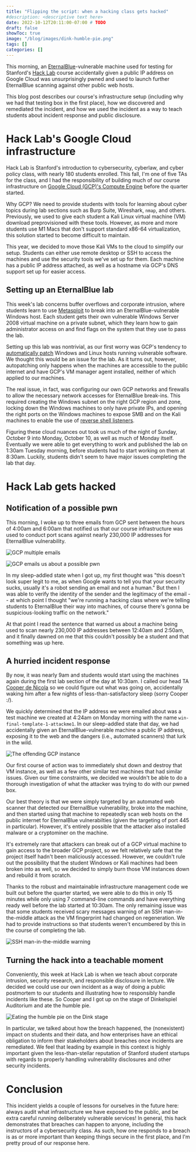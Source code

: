 ```yaml
---
title: "Flipping the script: when a hacking class gets hacked"
#description: <descriptive text here>
date: 2022-10-12T20:11:00-07:00 # TODO
draft: false
showToc: true
image: "/blog/images/dink-humble-pie.png"
tags: []
categories: []
---
```


This morning, an [EternalBlue](https://en.wikipedia.org/wiki/EternalBlue)-vulnerable machine used for testing for Stanford's [Hack Lab](https://archive.ph/PfEXU) course accidentally given a public IP address on Google Cloud was unsurprisingly pwned and used to launch further EternalBlue scanning against other public web hosts.

This blog post describes our course's infrastructure setup (including why we had that testing box in the first place), how we discovered and remediated the incident, and how we used the incident as a way to teach students about incident response and public disclosure.

<!--more-->

# Hack Lab's Google Cloud infrastructure

Hack Lab is Stanford's introduction to cybersecurity, cyberlaw, and cyber policy class, with nearly 180 students enrolled. This fall, I'm one of five TAs for the class, and I had the responsibility of building much of our course infrastructure on [Google Cloud (GCP)'s Compute Engine](https://cloud.google.com/compute) before the quarter started.

Why GCP? We need to provide students with tools for learning about cyber topics during lab sections such as Burp Suite, Wireshark, `nmap`, and others. Previously, we used to give each student a Kali Linux virtual machine (VM) download preprovisioned with these tools. However, as more and more students use M1 Macs that don't support standard x86-64 virtualization, this solution started to become difficult to maintain.

This year, we decided to move those Kali VMs to the cloud to simplify our setup. Students can either use remote desktop or SSH to access the machines and use the security tools we've set up for them. Each machine has a public IP address attached, as well as a hostname via GCP's DNS support set up for easier access.

## Setting up an EternalBlue lab

This week's lab concerns buffer overflows and corporate intrusion, where students learn to use [Metasploit](https://www.metasploit.com/) to break into an EternalBlue-vulnerable Windows host. Each student gets their own vulnerable Windows Server 2008 virtual machine on a private subnet, which they learn how to gain administrator access on and find flags on the system that they use to pass the lab.

Setting up this lab was nontrivial, as our first worry was GCP's tendency to [automatically patch](https://cloud.google.com/compute/docs/os-patch-management) Windows and Linux hosts running vulnerable software. We thought this would be an issue for the lab. As it turns out, however, autopatching only happens when the machines are accessible to the public internet and have GCP's VM manager agent installed, neither of which applied to our machines.

The real issue, in fact, was configuring our own GCP networks and firewalls to allow the necessary network accesses for EternalBlue break-ins. This required creating the  Windows subnet on the right GCP region and zone, locking down the Windows machines to only have private IPs, and opening the right ports on the Windows machines to expose SMB and on the Kali machines to enable the use of [reverse shell listeners](https://www.offensive-security.com/metasploit-unleashed/about-meterpreter/). 

Figuring these cloud nuances out took us much of the night of Sunday, October 9 into Monday, October 10, as well as much of Monday itself. Eventually we were able to get everything to work and published the lab on 1:30am Tuesday morning, before students had to start working on them at 8:30am. Luckily, students didn't seem to have major issues completing the lab that day.

# Hack Lab gets hacked

## Notification of a possible pwn

This morning, I woke up to three emails from GCP sent between the hours of 4:00am and 6:00am that notified us that our course infrastructure was used to conduct port scans against nearly 230,000 IP addresses for EternalBlue vulnerability.

![GCP multiple emails](/blog/images/gcp-emails-20221012.png)

![GCP emails us about a possible pwn](/blog/images/gcp-scan-email.png) 

In my sleep-addled state when I got up, my first thought was "this doesn't look super legit to me, as when Google wants to tell you that your security sucks, usually it's a robot sending an email and not a human." But then I was able to verify the identity of the sender and the legitimacy of the email -- at which point I thought "we're running a hacking class where we're telling students to EternalBlue their way into machines, of course there's gonna be suspicious-looking traffic on the network."

At that point I read the sentence that warned us about a machine being used to scan nearly 230,000 IP addresses between 12:40am and 2:50am, and it finally dawned on me that this couldn't possibly be a student and that something was up here.

## A hurried incident response

By now, it was nearly 9am and students would start using the machines again during the first lab section of the day at 10:30am. I called our head TA [Cooper de Nicola](https://github.com/cdenicola) so we could figure out what was going on, accidentally waking him after a few nights of less-than-satisfactory sleep (sorry Cooper :/). 

We quickly determined that the IP address we were emailed about was a test machine we created at 4:24am on Monday morning with the name `win-final-template-1-attackme1`. In our sleep-addled state that day, we had accidentally given an EternalBlue-vulnerable machine a public IP address, exposing it to the web and the dangers (i.e., automated scanners) that lurk in the wild. 

![The offending GCP instance](/blog/images/gcp-offending-instance.png) 

Our first course of action was to immediately shut down and destroy that VM instance, as well as a few other similar test machines that had similar issues. Given our time constraints, we decided we wouldn't be able to do a thorough investigation of what the attacker was trying to do with our pwned box.

Our best theory is that we were simply targeted by an automated web scanner that detected our EternalBlue vulnerability, broke into the machine, and then started using that machine to repeatedly scan web hosts on the public internet for EternalBlue vulnerabilties (given the targeting of port 445 in particular). However, it's entirely possible that the attacker also installed malware or a cryptominer on the machine. 

It's extremely rare that attackers can break out of a GCP virtual machine to gain access to the broader GCP project, so we felt relatively safe that the project itself hadn't been maliciously accessed. However, we couldn't rule out the possibility that the student Windows or Kali machines had been broken into as well, so we decided to simply burn those VM instances down and rebuild it from scratch.

Thanks to the robust and maintainable infrastructure management code we built out before the quarter started, we were able to do this in only 15 minutes while only using 7 command-line commands and have everything ready well before the lab started at 10:30am. The only remaining issue was that some students received scary messages warning of an SSH man-in-the-middle attack as the VM fingerprint had changed on regeneration. We had to provide instructions so that students weren't encumbered by this in the course of completing the lab.

![SSH man-in-the-middle warning](/blog/images/ssh-mitm.png) 

## Turning the hack into a teachable moment

Conveniently, this week at Hack Lab is when we teach about corporate intrusion, security research, and responsible disclosure in lecture. We decided we could use our own incident as a way of doing a public postmortem to our students and illustrating how to responsibly handle incidents like these. So Cooper and I got up on the stage of Dinkelspiel Auditorium and ate the humble pie.

![Eating the humble pie on the Dink stage](/blog/images/dink-humble-pie.png) 

In particular, we talked about how the breach happened, the (nonexistent) impact on students and their data, and how enterprises have an ethical obligation to inform their stakeholders about breaches once incidents are remediated. We feel that leading by example in this context is highly important given the less-than-stellar reputation of Stanford student startups with regards to properly handling vulnerability disclosures and other security incidents.

# Conclusion

This incident yields a couple of lessons for ourselves in the future here: always audit what infrastructure we have exposed to the public, and be extra careful running deliberately vulnerable services! In general, this hack demonstrates that breaches can happen to anyone, including the instructors of a cybersecurity class. As such, how one responds to a breach is as or more important than keeping things secure in the first place, and I'm pretty proud of our response here.
